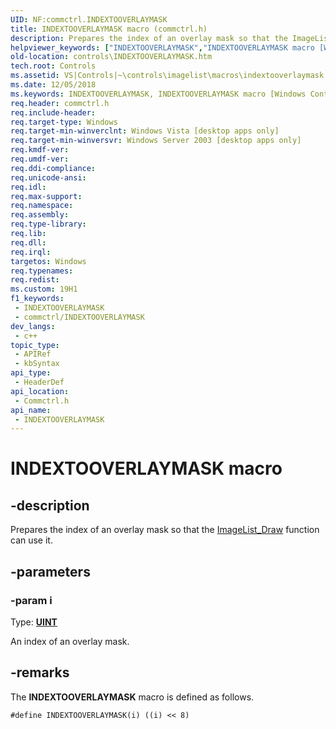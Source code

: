 ```yaml
---
UID: NF:commctrl.INDEXTOOVERLAYMASK
title: INDEXTOOVERLAYMASK macro (commctrl.h)
description: Prepares the index of an overlay mask so that the ImageList_Draw function can use it.
helpviewer_keywords: ["INDEXTOOVERLAYMASK","INDEXTOOVERLAYMASK macro [Windows Controls]","_win32_INDEXTOOVERLAYMASK","_win32_INDEXTOOVERLAYMASK_cpp","commctrl/INDEXTOOVERLAYMASK","controls.INDEXTOOVERLAYMASK","controls._win32_INDEXTOOVERLAYMASK"]
old-location: controls\INDEXTOOVERLAYMASK.htm
tech.root: Controls
ms.assetid: VS|Controls|~\controls\imagelist\macros\indextooverlaymask.htm
ms.date: 12/05/2018
ms.keywords: INDEXTOOVERLAYMASK, INDEXTOOVERLAYMASK macro [Windows Controls], _win32_INDEXTOOVERLAYMASK, _win32_INDEXTOOVERLAYMASK_cpp, commctrl/INDEXTOOVERLAYMASK, controls.INDEXTOOVERLAYMASK, controls._win32_INDEXTOOVERLAYMASK
req.header: commctrl.h
req.include-header: 
req.target-type: Windows
req.target-min-winverclnt: Windows Vista [desktop apps only]
req.target-min-winversvr: Windows Server 2003 [desktop apps only]
req.kmdf-ver: 
req.umdf-ver: 
req.ddi-compliance: 
req.unicode-ansi: 
req.idl: 
req.max-support: 
req.namespace: 
req.assembly: 
req.type-library: 
req.lib: 
req.dll: 
req.irql: 
targetos: Windows
req.typenames: 
req.redist: 
ms.custom: 19H1
f1_keywords:
 - INDEXTOOVERLAYMASK
 - commctrl/INDEXTOOVERLAYMASK
dev_langs:
 - c++
topic_type:
 - APIRef
 - kbSyntax
api_type:
 - HeaderDef
api_location:
 - Commctrl.h
api_name:
 - INDEXTOOVERLAYMASK
---
```


# INDEXTOOVERLAYMASK macro


## -description

Prepares the index of an overlay mask so that the <a href="/windows/desktop/api/commctrl/nf-commctrl-imagelist_draw">ImageList_Draw</a> function can use it.

## -parameters

### -param i

Type: <b><a href="/windows/desktop/WinProg/windows-data-types">UINT</a></b>

An index of an overlay mask.

## -remarks

The <b>INDEXTOOVERLAYMASK</b> macro is defined as follows.



``` syntax
#define INDEXTOOVERLAYMASK(i) ((i) << 8)
```

